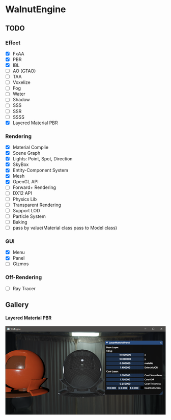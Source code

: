 # WalnutEngine

## TODO
### Effect
- [x] FxAA
- [x] PBR
- [x] IBL
- [ ] AO (GTAO)
- [ ] TAA
- [ ] Voxelize
- [ ] Fog
- [ ] Water
- [ ] Shadow
- [ ] SSS
- [ ] SSR
- [ ] SSSS
- [x] Layered Material PBR
### Rendering
- [x] Material Complie
- [x] Scene Graph
- [x] Lights: Point, Spot, Direction
- [x] SkyBox
- [x] Entity-Component System
- [x] Mesh
- [x] OpenGL API
- [ ] Forward+ Rendering
- [ ] DX12 API
- [ ] Physics Lib
- [ ] Transparent Rendering
- [ ] Support LOD
- [ ] Particle System
- [ ] Baking
- [ ] pass by value(Material class pass to Model class) 
### GUI
- [x] Menu
- [x] Panel
- [ ] Gizmos
### Off-Rendering
- [ ] Ray Tracer

## Gallery
#### Layered Material PBR
![layered](./img/layered.PNG)
